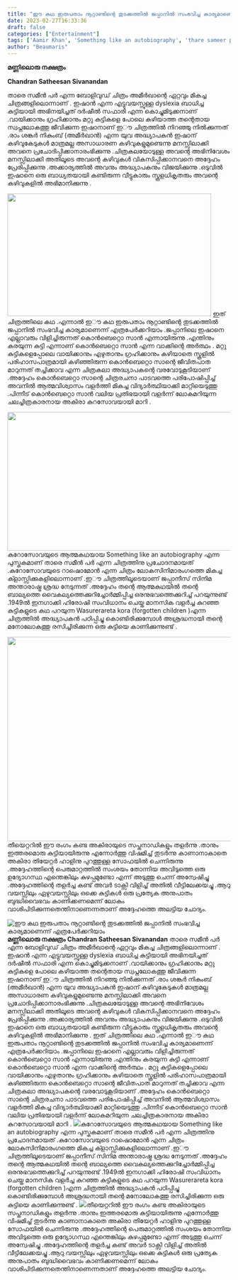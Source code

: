 ```yaml
---
title: "ഈ കഥ ഇരുപതാം നൂറ്റാണ്ടിന്റെ തുടക്കത്തില്‍ ജപ്പാനിൽ സംഭവിച്ച കാര്യമാണെന്ന് എത്രപേർക്കറിയാം"
date: 2023-02-27T16:33:36
draft: false
categories: ["Entertainment"]
tags: ['Aamir Khan', 'Something like an autobiography', 'thare sameer par', 'Wasurerareta kora (forgotten children )']
author: "Beaumaris"
---
```


<strong>മണ്ണിലൊരു നക്ഷത്രം</strong>

<strong>Chandran Satheesan Sivanandan</strong>

താരെ സമീൻ പർ എന്ന ബോളിവുഡ് ചിത്രം അമീർഖാന്റെ ഏറ്റവും മികച്ച ചിത്രങ്ങളിലൊന്നാണ് . ഇഷാൻ എന്ന എട്ടുവയസ്സുള്ള dyslexia ബാധിച്ച കുട്ടിയായി അഭിനയിച്ചത് ദർഷീൽ സഫാരി എന്ന കൊച്ചുമിടുക്കനാണ് .വായിക്കാനും ഗ്രഹിക്കാനും മറ്റു കുട്ടികളെ പോലെ കഴിയാത്ത തന്റെതായ സ്വപ്നലോകത്തു ജീവിക്കുന്ന ഇഷാനാണ് ഇൗ ചിത്രത്തില്‍ നിറഞ്ഞു നിൽക്കുന്നത് .രാം ശങ്കർ നികുംബ് (അമീർഖാൻ) എന്ന യുവ അദ്ധ്യാപകൻ ഇഷാന് കഴിവുകേടുകൾ മാത്രമല്ല അസാധാരണ കഴിവുകളുമുണ്ടെന്നു മനസ്സിലാക്കി അവനെ പ്രചോദിപ്പിക്കാനാരംഭിക്കുന്നു .ചിത്രകലയോടുള്ള അവന്റെ അഭിനിവേശം മനസ്സിലാക്കി അതിലൂടെ അവന്റെ കഴിവുകൾ വികസിപ്പിക്കാനവനെ അദ്ദേഹം പ്രേരിപ്പിക്കുന്നു .അക്കാര്യത്തിൽ അവനും അദ്ധ്യാപകനും വിജയിക്കുന്നു .ഒടുവില്‍ ഇഷാനെ ഒരു ബാധ്യതയായി കണ്ടിരുന്ന വീട്ടുകാരും സ്കൂളധികൃതരും അവന്റെ കഴിവുകളിൽ അഭിമാനിക്കുന്നു .

<img class="size-large wp-image-385569 aligncenter" src="https://cdn.boolokam.com/articles/2023/02/dqdff-1.jpg" alt="" width="460" height="276" /> ഇത് ചിത്രത്തിലെ കഥ .എന്നാൽ ഇൗ കഥ ഇരുപതാം നൂറ്റാണ്ടിന്റെ തുടക്കത്തില്‍ ജപ്പാനിൽ സംഭവിച്ച കാര്യമാണെന്ന് എത്രപേർക്കറിയാം .ജപ്പാനിലെ ഇഷാനെ എല്ലാവരും വിളിച്ചിരുന്നത് കൊൻബെറ്റൊ സാൻ എന്നായിരുന്നു .എന്തിനും കരയുന്ന കുട്ടി എന്നാണ് കൊൻബെറ്റൊ സാൻ എന്ന വാക്കിന്റെ അർത്ഥം . മറ്റു കുട്ടികളെപ്പോലെ വായിക്കാനും എഴുതാനും ഗ്രഹിക്കാനും കഴിയാതെ സ്കൂളില്‍ പരിഹാസപാത്രമായി കഴിഞ്ഞിരുന്ന കൊൻബെറ്റൊ സാന്റെ ജീവിതപാത മാറുന്നത് തച്ചിക്കാവ എന്ന ചിത്രകലാ അദ്ധ്യാപകന്റെ വരവോടുകൂടിയാണ് .അദ്ദേഹം കൊൻബെറ്റൊ സാന്റെ ചിത്രരചനാ പാടവത്തെ പരിപോഷിപ്പിച്ച് അവനില്‍ ആത്മവിശ്വാസം വളർത്തി മികച്ച വിദ്യാർത്ഥിയാക്കി മാറ്റിയെടുത്തു .പിന്നീട് കൊൻബെറ്റൊ സാൻ വലിയ പ്രതിഭയായി വളർന്ന് ലോകമറിയുന്ന ചലച്ചിത്രകാരനായ അകിരാ കുറസോവയായി മാറി .

<img class=" wp-image-385570 aligncenter" src="https://cdn.boolokam.com/articles/2023/02/wfff-3.jpg" alt="" width="544" height="312" />കുറോസോവയുടെ ആത്മകഥയായ Something like an autobiography എന്ന പുസ്തകമാണ് താരെ സമീൻ പർ എന്ന ചിത്രത്തിനു പ്രചോദനമായത് .കുറോസോവയുടെ റാഷൊമോൻ എന്ന ചിത്രം ലോകസിനിമാരംഗത്തെ മികച്ച ക്ളാസ്സിക്കുകളിലൊന്നാണ് .ഇൗ ചിത്രത്തിലൂടെയാണ് ജപ്പാനീസ് സിനിമ അന്താരാഷ്ട്ര ശ്രദ്ധ നേടുന്നത് .അദ്ദേഹം തന്റെ ആത്മകഥയിൽ തന്റെ ബാല്യത്തെ വൈകല്യത്തെക്കുറിച്ചോർമ്മിപ്പിച്ച ഒരനുഭവത്തെക്കുറിച്ച് പറയുന്നുണ്ട് .1949ൽ ഇനഗാക്കി ഹിരോഷി സംവിധാനം ചെയ്ത മാനസിക വളര്‍ച്ച കുറഞ്ഞ കുട്ടികളുടെ കഥ പറയുന്ന Wasurerareta kora (forgotten children )എന്ന ചിത്രത്തില്‍ അദ്ധ്യാപകൻ പഠിപ്പിച്ചു കൊണ്ടിരിക്കുമ്പോൾ അശ്രദ്ധനായി തന്റെ മനോലോകത്തു രസിച്ചിരിക്കുന്ന ഒരു കുട്ടിയെ കാണിക്കുന്നുണ്ട് .

<img class="wp-image-385571 aligncenter" src="https://cdn.boolokam.com/articles/2023/02/dqdffff.webp" alt="" width="613" height="460" />തീയെറ്ററിൽ ഈ രംഗം കണ്ട അകിരായുടെ സപ്തനാഡികളും തളർന്നു .താനും ഇത്തരമൊരു കുട്ടിയായിരുന്നു എന്നോർത്തു വിഷമിച്ച് തുടർന്നു കാണാനാകാതെ അകിരാ തിയേറ്റർ ഹാളിനു പുറത്തുള്ള സോഫയിൽ ചെന്നിരുന്നു .അദ്ദേഹത്തിന്റെ പെരുമാറ്റത്തിൽ സംശയം തോന്നിയ അവിടുത്തെ ഒരു ഉദ്യോഗസ്ഥ എന്തെങ്കിലും കുഴപ്പമുണ്ടോ എന്ന് അടുത്തു ചെന്ന് അന്വേഷിച്ചു .അദ്ദേഹത്തിന്റെ തളർച്ച കണ്ട് അവര്‍ ടാക്സി വിളിച്ച് അതിൽ വീട്ടിലേക്കയച്ചു .ആറു വയസ്സിലും ഏഴുവയസ്സിലും ഒക്കെ കുട്ടികള്‍ ഒരു പ്രത്യേക അനുപാതം ബുദ്ധിവൈഭവം കാണിക്കണമെന്ന് ലോകം വാശിപിടിക്കുന്നതെന്തിനാണെന്നതാണ് അദ്ദേഹത്തെ അലട്ടിയ ചോദ്യം.


![ഈ കഥ ഇരുപതാം നൂറ്റാണ്ടിന്റെ തുടക്കത്തില്‍ ജപ്പാനിൽ സംഭവിച്ച കാര്യമാണെന്ന് എത്രപേർക്കറിയാം](https://cdn.boolokam.com/articles/2023/02/dqdff-1.jpg)**മണ്ണിലൊരു നക്ഷത്രം** **Chandran Satheesan Sivanandan** താരെ സമീൻ പർ എന്ന ബോളിവുഡ് ചിത്രം അമീർഖാന്റെ ഏറ്റവും മികച്ച ചിത്രങ്ങളിലൊന്നാണ് . ഇഷാൻ എന്ന എട്ടുവയസ്സുള്ള dyslexia ബാധിച്ച കുട്ടിയായി അഭിനയിച്ചത് ദർഷീൽ സഫാരി എന്ന കൊച്ചുമിടുക്കനാണ് .വായിക്കാനും ഗ്രഹിക്കാനും മറ്റു കുട്ടികളെ പോലെ കഴിയാത്ത തന്റെതായ സ്വപ്നലോകത്തു ജീവിക്കുന്ന ഇഷാനാണ് ഇൗ ചിത്രത്തില്‍ നിറഞ്ഞു നിൽക്കുന്നത് .രാം ശങ്കർ നികുംബ് (അമീർഖാൻ) എന്ന യുവ അദ്ധ്യാപകൻ ഇഷാന് കഴിവുകേടുകൾ മാത്രമല്ല അസാധാരണ കഴിവുകളുമുണ്ടെന്നു മനസ്സിലാക്കി അവനെ പ്രചോദിപ്പിക്കാനാരംഭിക്കുന്നു .ചിത്രകലയോടുള്ള അവന്റെ അഭിനിവേശം മനസ്സിലാക്കി അതിലൂടെ അവന്റെ കഴിവുകൾ വികസിപ്പിക്കാനവനെ അദ്ദേഹം പ്രേരിപ്പിക്കുന്നു .അക്കാര്യത്തിൽ അവനും അദ്ധ്യാപകനും വിജയിക്കുന്നു .ഒടുവില്‍ ഇഷാനെ ഒരു ബാധ്യതയായി കണ്ടിരുന്ന വീട്ടുകാരും സ്കൂളധികൃതരും അവന്റെ കഴിവുകളിൽ അഭിമാനിക്കുന്നു . ഇത് ചിത്രത്തിലെ കഥ .എന്നാൽ ഇൗ കഥ ഇരുപതാം നൂറ്റാണ്ടിന്റെ തുടക്കത്തില്‍ ജപ്പാനിൽ സംഭവിച്ച കാര്യമാണെന്ന് എത്രപേർക്കറിയാം .ജപ്പാനിലെ ഇഷാനെ എല്ലാവരും വിളിച്ചിരുന്നത് കൊൻബെറ്റൊ സാൻ എന്നായിരുന്നു .എന്തിനും കരയുന്ന കുട്ടി എന്നാണ് കൊൻബെറ്റൊ സാൻ എന്ന വാക്കിന്റെ അർത്ഥം . മറ്റു കുട്ടികളെപ്പോലെ വായിക്കാനും എഴുതാനും ഗ്രഹിക്കാനും കഴിയാതെ സ്കൂളില്‍ പരിഹാസപാത്രമായി കഴിഞ്ഞിരുന്ന കൊൻബെറ്റൊ സാന്റെ ജീവിതപാത മാറുന്നത് തച്ചിക്കാവ എന്ന ചിത്രകലാ അദ്ധ്യാപകന്റെ വരവോടുകൂടിയാണ് .അദ്ദേഹം കൊൻബെറ്റൊ സാന്റെ ചിത്രരചനാ പാടവത്തെ പരിപോഷിപ്പിച്ച് അവനില്‍ ആത്മവിശ്വാസം വളർത്തി മികച്ച വിദ്യാർത്ഥിയാക്കി മാറ്റിയെടുത്തു .പിന്നീട് കൊൻബെറ്റൊ സാൻ വലിയ പ്രതിഭയായി വളർന്ന് ലോകമറിയുന്ന ചലച്ചിത്രകാരനായ അകിരാ കുറസോവയായി മാറി . ![](https://cdn.boolokam.com/articles/2023/02/wfff-3.jpg)കുറോസോവയുടെ ആത്മകഥയായ Something like an autobiography എന്ന പുസ്തകമാണ് താരെ സമീൻ പർ എന്ന ചിത്രത്തിനു പ്രചോദനമായത് .കുറോസോവയുടെ റാഷൊമോൻ എന്ന ചിത്രം ലോകസിനിമാരംഗത്തെ മികച്ച ക്ളാസ്സിക്കുകളിലൊന്നാണ് .ഇൗ ചിത്രത്തിലൂടെയാണ് ജപ്പാനീസ് സിനിമ അന്താരാഷ്ട്ര ശ്രദ്ധ നേടുന്നത് .അദ്ദേഹം തന്റെ ആത്മകഥയിൽ തന്റെ ബാല്യത്തെ വൈകല്യത്തെക്കുറിച്ചോർമ്മിപ്പിച്ച ഒരനുഭവത്തെക്കുറിച്ച് പറയുന്നുണ്ട് .1949ൽ ഇനഗാക്കി ഹിരോഷി സംവിധാനം ചെയ്ത മാനസിക വളര്‍ച്ച കുറഞ്ഞ കുട്ടികളുടെ കഥ പറയുന്ന Wasurerareta kora (forgotten children )എന്ന ചിത്രത്തില്‍ അദ്ധ്യാപകൻ പഠിപ്പിച്ചു കൊണ്ടിരിക്കുമ്പോൾ അശ്രദ്ധനായി തന്റെ മനോലോകത്തു രസിച്ചിരിക്കുന്ന ഒരു കുട്ടിയെ കാണിക്കുന്നുണ്ട് . ![](https://cdn.boolokam.com/articles/2023/02/dqdffff.webp)തീയെറ്ററിൽ ഈ രംഗം കണ്ട അകിരായുടെ സപ്തനാഡികളും തളർന്നു .താനും ഇത്തരമൊരു കുട്ടിയായിരുന്നു എന്നോർത്തു വിഷമിച്ച് തുടർന്നു കാണാനാകാതെ അകിരാ തിയേറ്റർ ഹാളിനു പുറത്തുള്ള സോഫയിൽ ചെന്നിരുന്നു .അദ്ദേഹത്തിന്റെ പെരുമാറ്റത്തിൽ സംശയം തോന്നിയ അവിടുത്തെ ഒരു ഉദ്യോഗസ്ഥ എന്തെങ്കിലും കുഴപ്പമുണ്ടോ എന്ന് അടുത്തു ചെന്ന് അന്വേഷിച്ചു .അദ്ദേഹത്തിന്റെ തളർച്ച കണ്ട് അവര്‍ ടാക്സി വിളിച്ച് അതിൽ വീട്ടിലേക്കയച്ചു .ആറു വയസ്സിലും ഏഴുവയസ്സിലും ഒക്കെ കുട്ടികള്‍ ഒരു പ്രത്യേക അനുപാതം ബുദ്ധിവൈഭവം കാണിക്കണമെന്ന് ലോകം വാശിപിടിക്കുന്നതെന്തിനാണെന്നതാണ് അദ്ദേഹത്തെ അലട്ടിയ ചോദ്യം.

